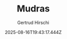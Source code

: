 ---
title: "Mudras"
date: "2025-08-16T19:43:17.444Z"
author: "Gertrud Hirschi"
read_year: "NO"
recommendation: '3'
url: /bookshelf/mudras
---